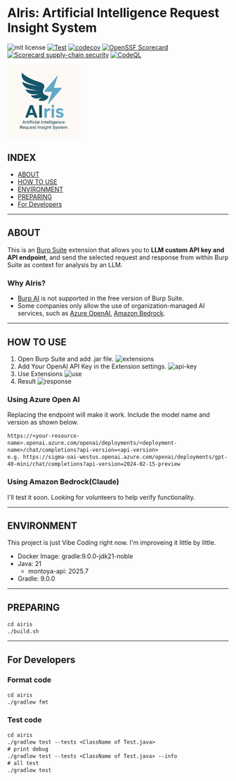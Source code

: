 # AIris: Artificial Intelligence Request Insight System

![mit license](https://img.shields.io/github/license/RyosukeDTomita/airis)
[![Test](https://github.com/RyosukeDTomita/airis-burp-extensions/actions/workflows/test-coverage.yml/badge.svg)](https://github.com/RyosukeDTomita/airis-burp-extensions/actions/workflows/test-coverage.yml)
[![codecov](https://codecov.io/gh/RyosukeDTomita/airis-burp-extensions/branch/main/graph/badge.svg)](https://codecov.io/gh/RyosukeDTomita/airis-burp-extensions)
[![OpenSSF Scorecard](https://api.securityscorecards.dev/projects/github.com/RyosukeDTomita/airis-burp-extensions/badge)](https://securityscorecards.dev/viewer/?uri=github.com/RyosukeDTomita/airis-burp-extensions)
[![Scorecard supply-chain security](https://github.com/RyosukeDTomita/airis-burp-extensions/actions/workflows/scorecard.yml/badge.svg)](https://github.com/RyosukeDTomita/airis-burp-extensions/actions/workflows/scorecard.yml)
[![CodeQL](https://github.com/RyosukeDTomita/airis-burp-extensions/actions/workflows/codeql.yml/badge.svg)](https://github.com/RyosukeDTomita/airis-burp-extensions/actions/workflows/codeql.yml)

<img src="./assets/airis_icon.png" width="33%" height="33%" alt="AIris">

## INDEX

- [ABOUT](#about)
- [HOW TO USE](#how-to-use)
- [ENVIRONMENT](#environment)
- [PREPARING](#preparing)
- [For Developers](#for-developers)

---

## ABOUT

This is an [Burp Suite](https://portswigger.net/burp) extension that allows you to **LLM custom API key and API endpoint**, and send the selected request and response from within Burp Suite as context for analysis by an LLM.

### Why AIris?

- [Burp AI](https://portswigger.net/burp/ai) is not supported in the free version of Burp Suite.
- Some companies only allow the use of organization-managed AI services, such as [Azure OpenAI](https://learn.microsoft.com/ja-jp/azure/ai-foundry/openai/overview), [Amazon Bedrock](https://aws.amazon.com/jp/bedrock/).

---

## HOW TO USE

1. Open Burp Suite and add .jar file.
    ![extensions](./assets/add_extensions.png)
2. Add Your OpenAI API Key in the Extension settings.
    ![api-key](./assets/settings.png)
3. Use Extensions
    ![use](./assets/example.png)
4. Result
    ![response](./assets/example2.png)

### Using Azure Open AI

Replacing the endpoint will make it work.
Include the model name and version as shown below.

```
https://<your-resource-name>.openai.azure.com/openai/deployments/<deployment-name>/chat/completions?api-version=<api-version>
e.g. https://sigma-oai-westus.openai.azure.com/openai/deployments/gpt-40-mini/chat/completions?api-version=2024-02-15-preview
```

### Using Amazon Bedrock(Claude)

I'll test it soon.
Looking for volunteers to help verify functionality.

---

## ENVIRONMENT

This project is just Vibe Coding right now.
I'm improveing it little by little.

- Docker Image: gradle:9.0.0-jdk21-noble
- Java: 21
  - montoya-api: 2025.7
- Gradle: 9.0.0

---

## PREPARING

```shell
cd airis
./build.sh
```

---

## For Developers

### Format code

```shell
cd airis
./gradlew fmt
```

### Test code

```shell
cd airis
./gradlew test --tests <ClassName of Test.java>
# print debug
./gradlew test --tests <ClassName of Test.java> --info
# all test
./gradlew test
```

